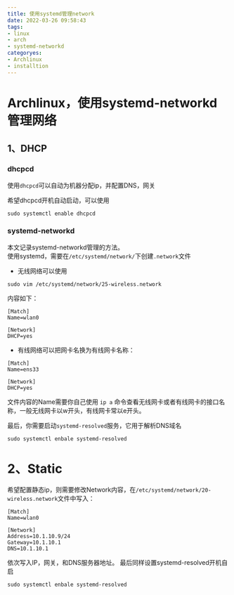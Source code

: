 ```yaml
---
title: 使用systemd管理network
date: 2022-03-26 09:58:43
tags: 
- linux
- arch
- systemd-networkd
categoryes:
- Archlinux
- installtion
---
```

# Archlinux，使用systemd-networkd管理网络
## 1、DHCP
### dhcpcd
使用`dhcpcd`可以自动为机器分配ip，并配置DNS，网关  

希望dhcpcd开机自动启动，可以使用
```shell
sudo systemctl enable dhcpcd
```
### systemd-networkd
本文记录systemd-networkd管理的方法。  
使用systemd，需要在`/etc/systemd/network/`下创建`.network`文件  

- 无线网络可以使用
```shell
sudo vim /etc/systemd/network/25-wireless.network
```
内容如下：
```shell
[Match]
Name=wlan0

[Network]
DHCP=yes
```
- 有线网络可以把网卡名换为有线网卡名称：
```shell
[Match]
Name=ens33

[Network]
DHCP=yes
```
文件内容的Name需要你自己使用 `ip a` 命令查看无线网卡或者有线网卡的接口名称，一般无线网卡以w开头，有线网卡常以e开头。

最后，你需要启动`systemd-resolved`服务，它用于解析DNS域名
```shell
sudo systemctl enbale systemd-resolved
```

# 2、Static
希望配置静态ip，则需要修改Network内容，在`/etc/systemd/network/20-wireless.network`文件中写入：
```shell
[Match]
Name=wlan0

[Network]
Address=10.1.10.9/24
Gateway=10.1.10.1
DNS=10.1.10.1
```
依次写入IP，网关，和DNS服务器地址。
最后同样设置systemd-resolved开机自启
```shell
sudo systemctl enbale systemd-resolved
```